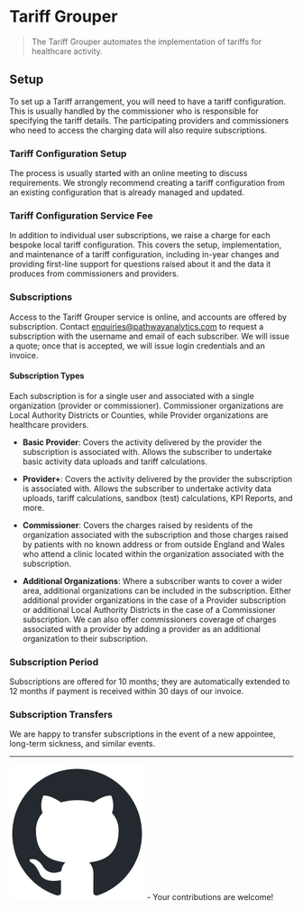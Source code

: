 # Tariff Grouper

> The Tariff Grouper automates the implementation of tariffs for healthcare activity.

## Setup

To set up a Tariff arrangement, you will need to have a tariff configuration. This is usually handled by the commissioner who is responsible for specifying the tariff details. The participating providers and commissioners who need to access the charging data will also require subscriptions.

### Tariff Configuration Setup

The process is usually started with an online meeting to discuss requirements. We strongly recommend creating a tariff configuration from an existing configuration that is already managed and updated.

### Tariff Configuration Service Fee

In addition to individual user subscriptions, we raise a charge for each bespoke local tariff configuration. This covers the setup, implementation, and maintenance of a tariff configuration, including in-year changes and providing first-line support for questions raised about it and the data it produces from commissioners and providers.

### Subscriptions

Access to the Tariff Grouper service is online, and accounts are offered by subscription. Contact enquiries@pathwayanalytics.com to request a subscription with the username and email of each subscriber. We will issue a quote; once that is accepted, we will issue login credentials and an invoice.

#### Subscription Types

Each subscription is for a single user and associated with a single organization (provider or commissioner). Commissioner organizations are Local Authority Districts or Counties, while Provider organizations are healthcare providers.

- **Basic Provider**: Covers the activity delivered by the provider the subscription is associated with. Allows the subscriber to undertake basic activity data uploads and tariff calculations.
  
- **Provider+**: Covers the activity delivered by the provider the subscription is associated with. Allows the subscriber to undertake activity data uploads, tariff calculations, sandbox (test) calculations, KPI Reports, and more.
  
- **Commissioner**: Covers the charges raised by residents of the organization associated with the subscription and those charges raised by patients with no known address or from outside England and Wales who attend a clinic located within the organization associated with the subscription.
  
- **Additional Organizations**: Where a subscriber wants to cover a wider area, additional organizations can be included in the subscription. Either additional provider organizations in the case of a Provider subscription or additional Local Authority Districts in the case of a Commissioner subscription. We can also offer commissioners coverage of charges associated with a provider by adding a provider as an additional organization to their subscription.

### Subscription Period

Subscriptions are offered for 10 months; they are automatically extended to 12 months if payment is received within 30 days of our invoice.

### Subscription Transfers

We are happy to transfer subscriptions in the event of a new appointee, long-term sickness, and similar events.

---

[![Edit on GitHub](../assets/images/github/github-mark.png)](https://github.com/Pathway-Analytics/docs/edit/main/docs/tariff-grouper.md) - Your contributions are welcome!